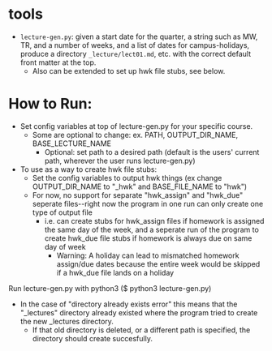 # tools

 * `lecture-gen.py`: given a start date for the quarter, a string such as MW, TR, and a number of weeks, and a list of dates for campus-holidays, produce a directory `_lecture/lect01.md`, etc. with the correct default front matter at the top.
   * Also can be extended to set up hwk file stubs, see below.


# How to Run:
* Set config variables at top of lecture-gen.py for your specific course.
  * Some are optional to change: ex. PATH, OUTPUT_DIR_NAME, BASE_LECTURE_NAME
    * Optional: set path to a desired path (default is the users' current path, wherever the user runs lecture-gen.py)
* To use as a way to create hwk file stubs:
  * Set the config variables to output hwk things (ex change OUTPUT_DIR_NAME to "_hwk" and BASE_FILE_NAME to "hwk")
  * For now, no support for separate "hwk_assign" and "hwk_due" seperate files--right now the program in one run can only create one type of output file
    * i.e. can create stubs for hwk_assign files if homework is assigned the same day of the week, and a seperate run of the program to create hwk_due file stubs if homework is always due on same day of week
      * Warning: A holiday can lead to mismatched homework assign/due dates because the entire week would be skipped if a hwk_due file lands on a holiday


Run lecture-gen.py with python3 ($ python3 lecture-gen.py)
* In the case of "directory already exists error" this means that the "_lectures" directory already existed where the program tried to create the new _lectures directory.
  * If that old directory is deleted, or a different path is specified, the directory should create succesfully.
